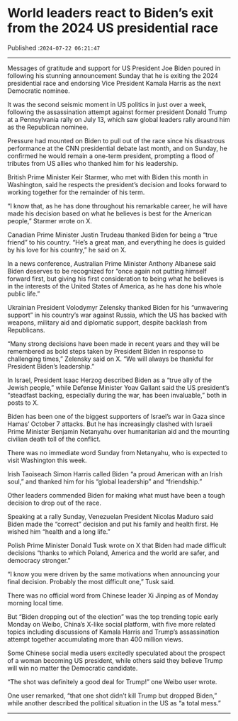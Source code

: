 # World leaders react to Biden’s exit from the 2024 US presidential race

Published :`2024-07-22 06:21:47`

---

Messages of gratitude and support for US President Joe Biden poured in following his stunning announcement Sunday that he is exiting the 2024 presidential race and endorsing Vice President Kamala Harris as the next Democratic nominee.

It was the second seismic moment in US politics in just over a week, following the assassination attempt against former president Donald Trump at a Pennsylvania rally on July 13, which saw global leaders rally around him as the Republican nominee.

Pressure had mounted on Biden to pull out of the race since his disastrous performance at the CNN presidential debate last month, and on Sunday, he confirmed he would remain a one-term president, prompting a flood of tributes from US allies who thanked him for his leadership.

British Prime Minister Keir Starmer, who met with Biden this month in Washington, said he respects the president’s decision and looks forward to working together for the remainder of his term.

“I know that, as he has done throughout his remarkable career, he will have made his decision based on what he believes is best for the American people,” Starmer wrote on X.

Canadian Prime Minister Justin Trudeau thanked Biden for being a “true friend” to his country. “He’s a great man, and everything he does is guided by his love for his country,” he said on X.

In a news conference, Australian Prime Minister Anthony Albanese said Biden deserves to be recognized for “once again not putting himself forward first, but giving his first consideration to being what he believes is in the interests of the United States of America, as he has done his whole public life.”

Ukrainian President Volodymyr Zelensky thanked Biden for his “unwavering support” in his country’s war against Russia, which the US has backed with weapons, military aid and diplomatic support, despite backlash from Republicans.

“Many strong decisions have been made in recent years and they will be remembered as bold steps taken by President Biden in response to challenging times,” Zelensky said on X. “We will always be thankful for President Biden’s leadership.”

In Israel, President Isaac Herzog described Biden as a “true ally of the Jewish people,” while Defense Minister Yoav Gallant said the US president’s “steadfast backing, especially during the war, has been invaluable,” both in posts to X.

Biden has been one of the biggest supporters of Israel’s war in Gaza since Hamas’ October 7 attacks. But he has increasingly clashed with Israeli Prime Minister Benjamin Netanyahu over humanitarian aid and the mounting civilian death toll of the conflict.

There was no immediate word Sunday from Netanyahu, who is expected to visit Washington this week.

Irish Taoiseach Simon Harris called Biden “a proud American with an Irish soul,” and thanked him for his “global leadership” and “friendship.”

Other leaders commended Biden for making what must have been a tough decision to drop out of the race.

Speaking at a rally Sunday, Venezuelan President Nicolas Maduro said Biden made the “correct” decision and put his family and health first. He wished him “health and a long life.”

Polish Prime Minister Donald Tusk wrote on X that Biden had made difficult decisions “thanks to which Poland, America and the world are safer, and democracy stronger.”

“I know you were driven by the same motivations when announcing your final decision. Probably the most difficult one,” Tusk said.

There was no official word from Chinese leader Xi Jinping as of Monday morning local time.

But “Biden dropping out of the election” was the top trending topic early Monday on Weibo, China’s X-like social platform, with five more related topics including discussions of Kamala Harris and Trump’s assassination attempt together accumulating more than 400 million views.

Some Chinese social media users excitedly speculated about the prospect of a woman becoming US president, while others said they believe Trump will win no matter the Democratic candidate.

“The shot was definitely a good deal for Trump!” one Weibo user wrote.

One user remarked, “that one shot didn’t kill Trump but dropped Biden,” while another described the political situation in the US as “a total mess.”

---

